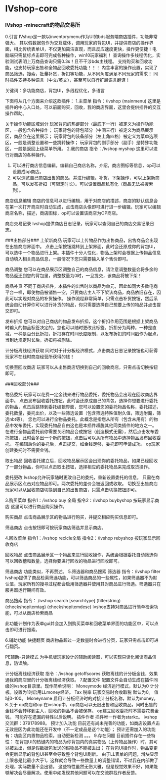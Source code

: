 # IVshop-core
###  IVshop -minecraft的物品交易所
0.引言
IVshop是一款以inventorymenu作为UI的bds服务端商店插件，功能非常强大。
其以假数据包作为交互载体，调用玩家的背包UI，并提供商店的操作界面，相比传统表单UI，不仅更加简洁直观，而且反应速度更快，操作更便捷！电脑端只需鼠标点击即可完成各种操作，win10玩家福利！
查询操作多线程优化，实验测试表明上万商品查询只需0.3s！且不干涉bds主线程。
支持购买和回收功能，也支持玩家出售和全物品回收委托功能！！！
内含丰富的操作设置，实现了商品筛选，搜索，批量补货，折扣等功能，从不同角度满足不同玩家的需求！
同时插件支持多种语言（中文/英文），甚至可以自行扩展语言翻译！

关键词：多功能商店，背包UI，多线程优化，多语言

下面将从几个方面来介绍这款插件：
1.主菜单
指令：/ivshop (mainmenu)
这里是插件的中心入口处，可以前面购买，回收，我的商店界面，这里会提供插件的交互操作帮助。
 
关于操作功能区域划分
玩家背包的热键部分（最底下一行）被定义为操作功能区，一般包含各种操作；
玩家背包的背包部分（中间三行）被定义为商品展示区，商品会在这里展示；
玩家背包的装备部分（左上角四格）被定义为菜单选项区，一般是调整设置和一些跳转操作；
玩家背包的副手部分（副手）是特殊功能区，一般是返回上级菜单所用。
2.我的商店
指令：/ivshop myshop
这里可以进行对商店的各种操作。
1.	可以进行商店信息编辑，编辑自己商店名称，介绍，商店图标等信息，op可以设置成op商店。
2.	可以浏览自己商店出售的商品，并进行编辑，补货，下架操作，可以上架新商品，可以发布折扣（可限定时长）。可以设置商品私有化（商品无法被搜索到）。
 
商店信息编辑
商店的信息可以进行编辑，用于对商店的描述，商店的默认信息会在第一次打开商店时自动生成，点击商店头像即可进行进一步编辑。玩家可以编辑商店名称，描述，商店图标，op可以设置该商店为OP商店。
 
 
商店交易记录
Ivshop提供商店日志记录，玩家可以查阅自己的商店交易记录日志。
 
###出售部分###
上架新商品
玩家可以上传物品作为出售商品，出售商品会出现在出售商店界面中。
点击上架按钮跳转到上架界面，此时会还原成你的背包UI，可以选中一个物品进行上架。本插件十分人性化，物品上架时会根据上传物品信息自动填入相关商品信息，一般情况下您只需要输入单个售价即可。
 
 
商品调整
您可以在商品展示区调整自己的商品信息，请注意调整数量会将多余的物品返还到您的背包里，调整数量为0时，一旦提交，该商品将被下架！
 
 
商品补货
不同于商店插件，本插件的出售时以商品为单元，因此如同大多数电商平台一样，即使物品被销售一空，只要商店主人不下架该商品，商品依旧存在，因此可以实现对商品的补货操作。
操作流程非常简单，只需点击补货按钮，然后系统会自动计算你可以进行补货的物品，你只需要选择自己想要上传的物品并点击提交即可。
 
 
 
发布折扣
您可以对自己商店的物品发布折扣，这个折扣作用范围是根据上架商品时输入的物品标签决定的，您也可以随时更改此标签。折扣分为两种，一种是直减，一种是百分比折扣，折扣存在时间长度限制，以发布折扣的时间戳作为起点，当到达规定时长后，折扣将被删除。
 
 
计分板离线经济获取
同时对于计分板经济模式，点击商店日志记录按钮也可获得玩家不在线时商店经营所获得的钱！
 
切换至回收商店
玩家可以从出售商店切换到自己的回收商店，只需点击切换按钮即可。
 
###回收部分###
 
物品委托
玩家可以花费一定金钱来进行物品委托，委托物品会出现在回收商店界面中。
点击发布回收委托按钮，此时会还原成自己的背包，选择你想要进行委托的物品，点击后跳转到委托编辑界面，您可以设置您的委托物品名称，委托描述，委托数量，委托出价，以及一些筛选设置（包含筛选特殊值耐久值，筛选附魔，筛选nbt等）。
您也可以进行全物品委托。此概念是指您从所有（包含未用有）的物品中发布委托，实现委托物品自由这也是本插件超脱其他同类插件的地方之一。
在进行全物品委托前你需要关闭物品合成按钮（创造模式无需），然后点击发布委托按钮，此时会多出一个新的按钮，点击后可以从所有物品中选择物品发布回收委托。
在编辑后你的委托后，点击提交，如金钱足够，委托即可申请成功。
op玩家创建委托时不需要金钱。
 
 
 
取出物品
回收委托建立后，回收物品展示区会出现你的委托物品，如果已经回收了一部分物品，你可以点击取出按钮，选择相应的委托物品来完成取货操作。
 
 
委托更改
Ivshop允许玩家随时更改自己的委托，重新设置委托的信息。
只需在商品展示区点击对应物品即可。两次委托的差价会被返回或收取。
切换至出售商店
玩家可以从回收商店切换到自己的出售商店，只需点击切换按钮即可。
 
3.购买菜单
指令1：/ivshop buy 全局
指令2：/ivshop buybyshop 按玩家显示商店
这里可以进行商品购买操作。
 
购买商品
点击商品展示区的物品进行购买，并提交相应购买信息即可。
 
筛选商店
点击按钮即可按玩家商店筛选并显示商店。
 
4.回收菜单
指令1：/ivshop reclcle全局
指令2：/ivshop rebyshop 按玩家显示回收商店

 
回收物品
点击商品展示区一个物品来进行回收操作，系统会根据委托自动筛选你可以回收槽和数量，选择你要进行回收的物品进行回收即可。
 
 
筛选商店
功能类似，不再赘述。
5.筛选器和商品搜索
筛选器
指令：/ivshop filter
Ivshop提供了商品检索筛选功能，可以筛选商品的一些属性，如果筛选器不为默认值，玩家所有的搜寻过程都会启用筛选器并使用其对商品进行筛选。筛选器只在服务器运行期间有效。
 
商品搜索
指令： /ivshop search [searchtype] (filterstring) (checkshopitemtag) (checkshopitemdesc)
Ivshop支持对商品进行简单检索功能，可以从商店检索商品
 
此功能计划作为表单gui并会加入到购买菜单和回收菜单界面的功能区中，可以点击即可进行搜索。
 
6.辅助功能
快捷翻页
商店物品超过一定数量时会进行分页，玩家只需点击即可进行翻页。
 
PE辅助-只读模式
为手机版玩家设计的辅助阅读器，可以实现只读化阅读商品信息，防误触。
 
计分板离线经济获取
指令：/ivshop getoffscores
获取离线的计分板金钱，效果通我的商店里的计分板离线经济获取。
7.配置文件
配置文件会自动生成在插件同级的ivshop目录里。现作简单说明：
Moneymode 经济运行模式，默认为0 计分板。设置为1时启用LLmoney经济。
Tax 税率 玩家交易时会收取税 默认为0。 值域0-100。
Moneyname 启用计分板经济时的对接计分板名称，默认为money。
8.关于
op商店和op
在ivshop中，op商店可以无限出售和回收商品，同时出售的金钱不会转移到主人，回收的物品不会被保存。
op建立回收委托时不需要花费金钱。
可能存在遗漏的特性以后说明。
插件作者
插件唯一作者为starkc。
ivshop交流群：379178988。
预计加入功能
目前还有尚未完善的功能，如商店设置点击无效是因为此功能还在开发中（不一定成品是这个功能）；
预计还需加入的功能有：功能区内置物品检索，自动更新检测
。。。
9.存在问题
目前插件存在一些特性：
在背包UI的热键内的物品为你背包内的真实物品（上传物品操作）时，其可以被丢出，但是假数据包发送的假物品不能被丢出；
在背包UI操作时，物品变更会更新显示的背包UI甚至会导致整个背包UI刷新。
由于LL表单的问题，滑块显示上限总是比最小大于1，这样就会导致一些数量上的调整错误，不过我在内部做了处理，实际数量不会出错。
这些特性虽然无伤大雅，但是视觉效果不好，如果能够解决会尽量解决。使用中如发现其他问题可以在交流群找作者反馈。


